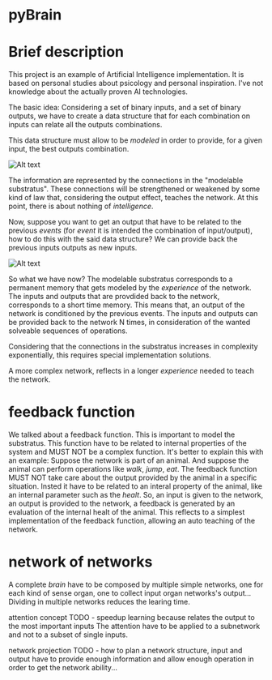# **pyBrain**

Brief description
====
This project is an example of Artificial Intelligence implementation.
It is based on personal studies about psicology and personal inspiration.
I've not knowledge about the actually proven AI technologies.

The basic idea: 
Considering a set of binary inputs, and a set of binary outputs, we have to create a data structure that for each combination on inputs can 
relate all the outputs combinations.

This data structure must allow to be *modeled* in order to provide, for a given input, the best outputs combination.

![Alt text](https://raw.githubusercontent.com/dddomodossola/pyBrain/master/res/basic_network.png "Basic network")

The information are represented by the connections in the "modelable substratus". These connections will be strengthened or weakened by some kind 
of law that, considering the output effect, teaches the network.
At this point, there is about nothing of *intelligence*.

Now, suppose you want to get an output that have to be related to the previous *events* (for *event* it is intended the combination of input/output),
how to do this with the said data structure? We can provide back the previous inputs outputs as new inputs.

![Alt text](https://raw.githubusercontent.com/dddomodossola/pyBrain/master/res/memory_network.png "Memory network")

So what we have now?
The modelable substratus corresponds to a permanent memory that gets modeled by the *experience* of the network.
The inputs and outputs that are provdided back to the network, corresponds to a short time memory. This means that, an output of the network is conditioned by the previous events.
The inputs and outputs can be provided back to the network N times, in consideration of the wanted solveable sequences of operations.

Considering that the connections in the substratus increases in complexity exponentially, this requires special implementation solutions.

A more complex network, reflects in a longer *experience* needed to teach the network.


# **feedback function**

We talked about a feedback function. This is important to model the substratus.
This function have to be related to internal properties of the system and MUST NOT be a complex function.
It's better to explain this with an example:
Suppose the network is part of an animal. 
And suppose the animal can perform operations like *walk*, *jump*, *eat*. 
The feedback function MUST NOT take care about the output provided by the animal in a specific situation. 
Insted it have to be related to an interal property of the animal, like an internal parameter such as the *healt*.
So, an input is given to the network, an output is provided to the network, a feedback is generated by an evaluation of the internal healt of the animal.
This reflects to a simplest implementation of the feedback function, allowing an auto teaching of the network.


# **network of networks**

A complete *brain* have to be composed by multiple simple networks, one for each kind of sense organ, one to collect input organ networks's output...
Dividing in multiple networks reduces the learing time.


attention concept
TODO - speedup learning because relates the output to the most important inputs
The attention have to be applied to a subnetwork and not to a subset of single inputs.

network projection
TODO - how to plan a network structure, input and output have to provide enough information and allow enough operation in order to get the network ability...